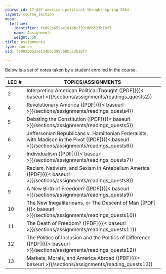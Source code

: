 ```yaml
---
course_id: 17-037-american-political-thought-spring-2004
layout: course_section
menu:
  leftnav:
    identifier: fe092b652ae1d4bbc399c60b523b10f7
    name: Assignments
    weight: 50
title: Assignments
type: course
uid: fe092b652ae1d4bbc399c60b523b10f7

---
```


Below is a set of notes taken by a student enrolled in the course.

| LEC # | TOPICS/ASSIGNMENTS |
| --- | --- |
| 2 | Interpreting American Political Thought ([PDF]({{< baseurl >}}/sections/assignments/readings_quests2)) |
| 4 | Revolutionary America ([PDF]({{< baseurl >}}/sections/assignments/readings_quests4)) |
| 5 | Debating the Constitution ([PDF]({{< baseurl >}}/sections/assignments/readings_quests5)) |
| 6 | Jeffersonian Republicans v. Hamiltonian Federalists, with Madison in the Pivot ([PDF]({{< baseurl >}}/sections/assignments/readings_quests6)) |
| 7 | Individualism ([PDF]({{< baseurl >}}/sections/assignments/readings_quests7)) |
| 8 | Racism, Nativism, and Sexism in Antebellum America ([PDF]({{< baseurl >}}/sections/assignments/readings_quests8)) |
| 9 | A New Birth of Freedom? ([PDF]({{< baseurl >}}/sections/assignments/readings_quests9)) |
| 10 | The New Inegalitarioans, or The Descent of Man ([PDF]({{< baseurl >}}/sections/assignments/readings_quests10)) |
| 11 | The Death of Freedom? ([PDF]({{< baseurl >}}/sections/assignments/readings_quests11)) |
| 12 | The Politics of Inclusion and the Politics of Difference ([PDF]({{< baseurl >}}/sections/assignments/readings_quests12)) |
| 13 | Markets, Morals, and America Abroad ([PDF]({{< baseurl >}}/sections/assignments/reading_quests13))